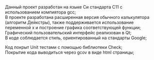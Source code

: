 Данный проект разработан на языке Си стандарта C11 с использованием компиятора gcc;  
В проекте разработана расширенная версия обычного калькулятора (алгоритм Дейкстры), также поддерживается использование переменной x и построение графика соответствующей функции;    
Графический пользовательский интерфейс реализован в Qt;  
В коде соблюдается стиль, ориентированный на стандарты Google;

Код покрыт Unit тестами c помощью библиотеки Check;  
Покрытие кода выводиться через gcov в виде html страницы;  